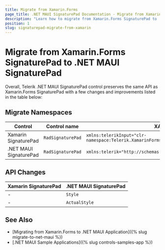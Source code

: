 ```yaml
---
title: Migrate from Xamarin.Forms
page_title: .NET MAUI SignaturePad Documentation - Migrate from Xamarin
description: "Learn how to migrate from Xamarin.Forms SignaturePad to .NET MAUI SignaturePad control."
position: 1
slug: signaturepad-migrate-from-xamarin
---
```


# Migrate from Xamarin.Forms SignaturePad to .NET MAUI SignaturePad

Overall, Telerik .NET MAUI SignaturePad control preserves the same API as Xamarin.Forms SignaturePad with a few changes and improvements listed in the table below:

## Migrate Namespaces

| Control | Control name | XAML Namespcace | C# Namespace|
| --------------- | --------------- | --------------- | --------------- |
| Xamarin SignaturePad | `RadSignaturePad` | `xmlns:telerikInput="clr-namespace:Telerik.XamarinForms.Input;assembly=Telerik.XamarinForms.Input"` | `using Telerik.XamarinForms.Input;` | 
| .NET MAUI SignaturePad | `RadSignaturePad` | `xmlns:telerik="http://schemas.telerik.com/2022/xaml/maui"` | `using Telerik.Maui.Controls;` |

## API Changes

| Xamarin SignaturePad | .NET MAUI SignaturePad |
| ------------- | --------------- |
| - | `Style` |
| - | `ActualStyle` |

## See Also

* [Migrating from Xamarin.Forms to .NET MAUI Application]({% slug migrate-to-net-maui %})
* [.NET MAUI Sample Applications]({% slug controls-samples-app %})

